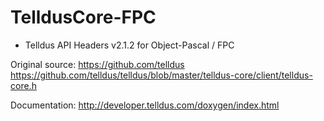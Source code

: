 # TelldusCore-FPC
* Telldus API Headers v2.1.2 for Object-Pascal / FPC

Original source:
https://github.com/telldus
https://github.com/telldus/telldus/blob/master/telldus-core/client/telldus-core.h
  
Documentation:
http://developer.telldus.com/doxygen/index.html
